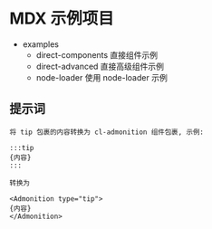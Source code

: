 # MDX  示例项目

- examples
  - direct-components 直接组件示例
  - direct-advanced 直接高级组件示例
  - node-loader 使用 node-loader 示例

## 提示词

```text
将 tip 包裹的内容转换为 cl-admonition 组件包裹, 示例:

:::tip
{内容}
:::

转换为

<Admonition type="tip">
{内容}
</Admonition>
```